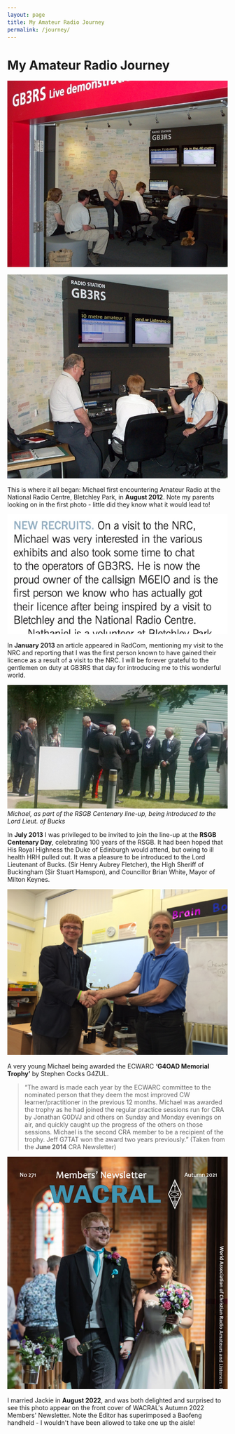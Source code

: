 ```yaml
---
layout: page
title: My Amateur Radio Journey
permalink: /journey/
---
```

# My Amateur Radio Journey

![GB3RS](images/9d257-gb3rs.jpg)

![GB3RS](images/bb2e5-gb3rs2.jpg)

This is where it all began: Michael first encountering Amateur Radio at the National Radio Centre, Bletchley Park, in **August 2012**. Note my parents looking on in the first photo - little did they know what it would lead to!


![RadCom article](images/41a9f-radcom-feb-2013-m6eio.jpg)

In **January 2013** an article appeared in RadCom, mentioning my visit to the NRC and reporting that I was the first person known to have gained their licence as a result of a visit to the NRC. I will be forever grateful to the gentlemen on duty at GB3RS that day for introducing me to this wonderful world.


![Bletchley Park](images/BletchleyCentenary.jpg)
*Michael, as part of the RSGB Centenary line-up, being introduced to the Lord Lieut. of Bucks*

In **July 2013** I was privileged to be invited to join the line-up at the **RSGB Centenary Day**, celebrating 100 years of the RSGB. It had been hoped that His Royal Highness the Duke of Edinburgh would attend, but owing to ill health HRH pulled out. It was a pleasure to be introduced to the Lord Lieutenant of Bucks. (Sir Henry Aubrey Fletcher), the High Sheriff of Buckingham (Sir Stuart Hamspon), and Councillor Brian White, Mayor of Milton Keynes.


![G4OAD trophy](images/4bfb0-ecwarcaward.jpg)

A very young Michael being awarded the ECWARC **‘G4OAD Memorial Trophy’** by Stephen Cocks G4ZUL. 
>“The award is made each year by the ECWARC committee to the nominated person that they deem the most improved CW learner/practitioner in the previous 12 months. Michael was awarded the trophy as he had joined the regular practice sessions run for CRA by Jonathan G0DVJ and others on Sunday and Monday evenings on air, and quickly caught up the progress of the others on those sessions. Michael is the second CRA member to be a recipient of the trophy. Jeff G7TAT won the award two years previously.” 
(Taken from the **June 2014** CRA Newsletter)


![WACRAL Wedding Day](images/b4726-wacralwedding.jpg)

I married Jackie in **August 2022**, and was both delighted and surprised to see this photo appear on the front cover of WACRAL's Autumn 2022 Members' Newsletter. Note the Editor has superimposed a Baofeng handheld - I wouldn't have been allowed to take one up the aisle!
